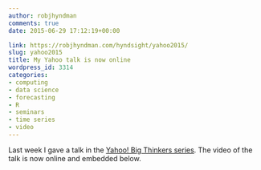 ```yaml
---
author: robjhyndman
comments: true
date: 2015-06-29 17:12:19+00:00

link: https://robjhyndman.com/hyndsight/yahoo2015/
slug: yahoo2015
title: My Yahoo talk is now online
wordpress_id: 3314
categories:
- computing
- data science
- forecasting
- R
- seminars
- time series
- video
---
```


Last week I gave a talk in the [Yahoo! Big Thinkers series](https://labs.yahoo.com/news/big-thinker-rob-hyndman-explores-science-forecasting-and-prediction). The video of the talk is now online and embedded below.


